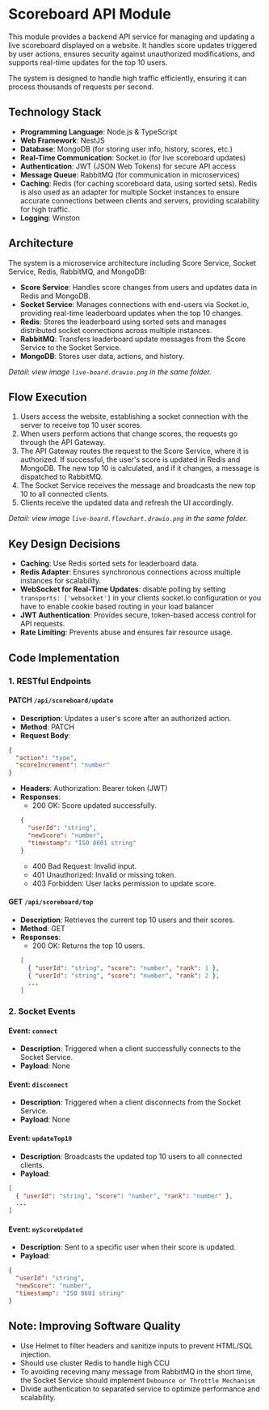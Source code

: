 # Scoreboard API Module
This module provides a backend API service for managing and updating a live scoreboard displayed on a website. It handles score updates triggered by user actions, ensures security against unauthorized modifications, and supports real-time updates for the top 10 users.

The system is designed to handle high traffic efficiently, ensuring it can process thousands of requests per second.

## Technology Stack
- **Programming Language**: Node.js & TypeScript
- **Web Framework**: NestJS
- **Database**: MongoDB (for storing user info, history, scores, etc.)
- **Real-Time Communication**: Socket.io (for live scoreboard updates)
- **Authentication**: JWT (JSON Web Tokens) for secure API access
- **Message Queue**: RabbitMQ (for communication in microservices)
- **Caching**: Redis (for caching scoreboard data, using sorted sets). Redis is also used as an adapter for multiple Socket instances to ensure accurate connections between clients and servers, providing scalability for high traffic.
- **Logging**: Winston

## Architecture
The system is a microservice architecture including Score Service, Socket Service, Redis, RabbitMQ, and MongoDB:
- **Score Service**: Handles score changes from users and updates data in Redis and MongoDB.
- **Socket Service**: Manages connections with end-users via Socket.io, providing real-time leaderboard updates when the top 10 changes.
- **Redis**: Stores the leaderboard using sorted sets and manages distributed socket connections across multiple instances.
- **RabbitMQ**: Transfers leaderboard update messages from the Score Service to the Socket Service.
- **MongoDB**: Stores user data, actions, and history.

*Detail: view image `live-board.drawio.png` in the same folder.*

## Flow Execution

1. Users access the website, establishing a socket connection with the server to receive top 10 user scores.
2. When users perform actions that change scores, the requests go through the API Gateway.
3. The API Gateway routes the request to the Score Service, where it is authorized. If successful, the user's score is updated in Redis and MongoDB. The new top 10 is calculated, and if it changes, a message is dispatched to RabbitMQ.
4. The Socket Service receives the message and broadcasts the new top 10 to all connected clients.
5. Clients receive the updated data and refresh the UI accordingly.

*Detail: view image `live-board.flowchart.drawio.png` in the same folder.*

## Key Design Decisions
- **Caching**: Use Redis sorted sets for leaderboard data.
- **Redis Adapter**: Ensures synchronous connections across multiple instances for scalability.
- **WebSocket for Real-Time Updates**: disable polling by setting ```transports: ['websocket']```  in your clients socket.io configuration or you have to enable cookie based routing in your load balancer
- **JWT Authentication**: Provides secure, token-based access control for API requests.
- **Rate Limiting**: Prevents abuse and ensures fair resource usage.

## Code Implementation

### 1. RESTful Endpoints

#### PATCH `/api/scoreboard/update`
- **Description**: Updates a user's score after an authorized action.
- **Method**: PATCH
- **Request Body**:
```json
{
  "action": "type",
  "scoreIncrement": "number"
}
```
- **Headers**: Authorization: Bearer token (JWT)
- **Responses**:
  - 200 OK: Score updated successfully.
  ```json
  {
    "userId": "string",
    "newScore": "number",
    "timestamp": "ISO 8601 string"
  }
  ```
  - 400 Bad Request: Invalid input.
  - 401 Unauthorized: Invalid or missing token.
  - 403 Forbidden: User lacks permission to update score.

#### GET `/api/scoreboard/top`
- **Description**: Retrieves the current top 10 users and their scores.
- **Method**: GET
- **Responses**:
  - 200 OK: Returns the top 10 users.
  ```json
  [
    { "userId": "string", "score": "number", "rank": 1 },
    { "userId": "string", "score": "number", "rank": 2 },
    ...
  ]
  ```

### 2. Socket Events

#### Event: `connect`
- **Description**: Triggered when a client successfully connects to the Socket Service.
- **Payload**: None

#### Event: `disconnect`
- **Description**: Triggered when a client disconnects from the Socket Service.
- **Payload**: None

#### Event: `updateTop10`
- **Description**: Broadcasts the updated top 10 users to all connected clients.
- **Payload**:
```json
[
  { "userId": "string", "score": "number", "rank": "number" },
  ...
]
```

#### Event: `myScoreUpdated`
- **Description**: Sent to a specific user when their score is updated.
- **Payload**:
```json
{
  "userId": "string",
  "newScore": "number",
  "timestamp": "ISO 8601 string"
}
```

## Note: Improving Software Quality
- Use Helmet to filter headers and sanitize inputs to prevent HTML/SQL injection.
- Should use cluster Redis to handle high CCU
- To avoiding receving many message from RabbitMQ in the short time, the Socket Service should implement ```Debounce or Throttle Mechanism```
- Divide authentication to separated service to optimize performance and scalability.
